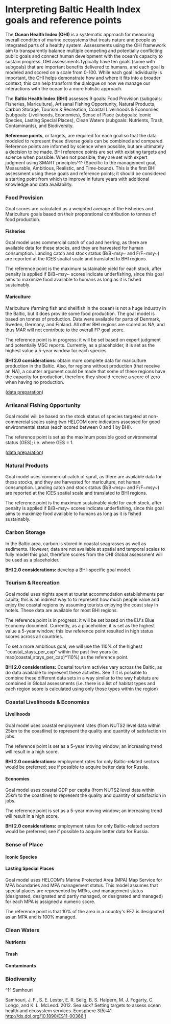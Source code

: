 # Interpreting Baltic Health Index goals and reference points

The **Ocean Health Index (OHI)** is a systematic approach for measuring overall condition of marine ecosystems that treats nature and people as integrated parts of a healthy system. Assessments using the OHI framework aim to transparently balance multiple competing and potentially conflicting public goals and connect human development with the ocean’s capacity to sustain progress. OHI assessments typically have ten goals (some with subgoals) that are important benefits delivered to humans, and each goal is modeled and scored on a scale from 0-100. While each goal individually is important, the OHI helps demonstrate how and where it fits into a broader context; this can help transform the dialogue on how we manage our interactions with the ocean to a more holistic approach.

The **Baltic Health Index (BHI)** assesses 9 goals: Food Provision (subgoals: Fisheries, Mariculture), Artisanal Fishing Opportunity, Natural Products, Carbon Storage, Tourism & Recreation, Coastal Livelihoods & Economies (subgoals: Livelihoods, Economies), Sense of Place (subgoals: Iconic Species, Lasting Special Places), Clean Waters (subgoals: Nutrients, Trash, Contaminants), and Biodiversity. 

**Reference points**, or targets, are required for each goal so that the data modeled to represent these diverse goals can be combined and compared. Reference points are informed by science when possible, but are ultimately a decision to be made. BHI reference points are set with existing targets and science when possible. When not possible, they are set with expert judgment using SMART principles^1^ (Specific to the management goal, Measurable, Ambitious, Realistic, and Time-bound). This is the first BHI assessment using these goals and reference points; it should be considered a starting point from which to improve in future years with additional knowledge and data availability. 


### Food Provision

Goal scores are calculated as a weighted average of the Fisheries and Mariculture goals based on their proporational contribution to tonnes of food production. 

#### Fisheries

Goal model uses commercial catch of cod and herring, as there are available data for these stocks, and they are harvested for human consumption. Landing catch and stock status (B/B~msy~ and F/F~msy~) are reported at the ICES spatial scale and translated to BHI regions. 

The reference point is the maximum sustainable yield for each stock, after penalty is applied if B/B~msy~ scores indicate underfishing, since this goal aims to maximize food available to humans as long as it is fished sustainably.

#### Mariculture  

Mariculture (farming fish and shellfish in the ocean) is not a huge industry in the Baltic, but it does provide some food production. The goal model is based on tonnes of production. Data were available for parts of Denmark, Sweden, Germany, and Finland. All other BHI regions are scored as NA, and thus MAR will not contribute to the overall FP goal score. 

The reference point is in progress: it will be set based on expert judgment and potentially MSC reports. Currently, as a placeholder, it is set as the highest value a 5-year window for each species.

**BHI 2.0 considerations**: obtain more complete data for mariculture production in the Baltic. Also, for regions without production (that receive an NA), a counter argument could be made that some of these regions have the capacity for production, therefore they should receive a score of zero when having no production.

([data preparation](https://github.com/OHI-Science/bhi/blob/draft/baltic2015/prep/MAR/mar_prep.md))

### Artisanal Fishing Opportunity

Goal model will be based on the stock status of species targeted at non-commercial scales using two HELCOM core indicators assessed for good environmental status (each scored between 0 and 1 by BHI).  

The reference point is set as the maximum possible good environmental status (GES); i.e. where GES = 1.

([data preparation](https://github.com/OHI-Science/bhi/blob/draft/baltic2015/prep/AO/ao_prep.md))

### Natural Products

Goal model uses commercial catch of sprat, as there are available data for these stocks, and they are harvested for mariculture, not human consumption. Landing catch and stock status (B/B~msy~ and F/F~msy~) are reported at the ICES spatial scale and translated to BHI regions. 

The reference point is the maximum sustainable yield for each stock, after penalty is applied if B/B~msy~ scores indicate underfishing, since this goal aims to maximize food available to humans as long as it is fished sustainably.

### Carbon Storage

In the Baltic area, carbon is stored in coastal seagrasses as well as sediments. However, data are not available at spatial and temporal scales to fully model this goal, therefore scores from the OHI Global assessment will be used as a placeholder. 

**BHI 2.0 considerations:** develop a BHI-specific goal model.

### Tourism & Recreation

Goal model uses nights spent at tourist accommodation establishments per capita; this is an indirect way to to represent how much people value and enjoy the coastal regions by assuming tourists enjoying the coast stay in hotels. These data are available for most BHI regions. 

The reference point is in progress: it will be set based on the EU's Blue Economy document. Currently, as a placeholder, it is set as the highest value a 5-year window; this low reference point resulted in high status scores across all countries. 

To set a more ambitious goal, we will use the 110% of the highest "coastal_stays_per_cap" within the past five years (ie. max(coastal_stays_per_cap)*110%) as the reference point.

**BHI 2.0 considerations:** Coastal tourism activies vary across the Baltic, as do data available to represent these activites. See if it is possible to combine these different data sets in a way similar to the way habitats are combined in Global assessments (i.e. there is a list of habitat types and each region score is calculated using only those types within the region)

### Coastal Livelihoods & Economies

#### Livelihoods

Goal model uses coastal employment rates (from NUTS2 level data within 25km to the coastline) to represent the quality and quantity of satisfaction in jobs. 

The reference point is set as a 5-year moving window; an increasing trend will result in a high score.

**BHI 2.0 considerations:** employment rates for only Baltic-related sectors would be preferred; see if possible to acquire better data for Russia.

#### Economies

Goal model uses coastal GDP per capita (from NUTS2 level data within 25km to the coastline) to represent the quality and quantity of satisfaction in jobs. 

The reference point is set as a 5-year moving window; an increasing trend will result in a high score.

**BHI 2.0 considerations:** employment rates for only Baltic-related sectors would be preferred; see if possible to acquire better data for Russia.

### Sense of Place

#### Iconic Species

#### Lasting Special Places

Goal model uses HELCOM's Marine Protected Area (MPA) Map Service for MPA boundaries and MPA management status. This model assumes that special places are represented by MPAs, and management status (designated, 
designated and partly managed, or designated and managed) for each MPA is assigned a numeric score.

The reference point is that 10% of the area in a country's EEZ is designated as an MPA and is 100% managed.

### Clean Waters
#### Nutrients
#### Trash
#### Contaminants
### Biodiversity




^1^ Samhouri

Samhouri, J. F., S. E. Lester, E. R. Selig, B. S. Halpern, M. J. Fogarty, C. Longo, and K. L. McLeod. 2012. Sea sick? Setting targets to assess ocean health and ecosystem services. Ecosphere 3(5):41. http://dx.doi.org/10.1890/ES11-00366.1
